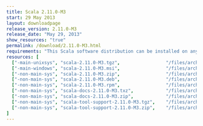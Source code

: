 ```yaml
---
title: Scala 2.11.0-M3
start: 29 May 2013
layout: downloadpage
release_version: 2.11.0-M3
release_date: "May 29, 2013"
show_resources: "true"
permalink: /download/2.11.0-M3.html
requirements: "This Scala software distribution can be installed on any Unix-like or Windows system. It requires the Java runtime version 1.6 or later, which can be downloaded <a href='http://www.java.com/'>here</a>."
resources: [
  ["-main-unixsys", "scala-2.11.0-M3.tgz",                 "/files/archive/scala-2.11.0-M3.tgz",                 "Mac OS X, Unix, Cygwin",     "25 MB"],
  ["-main-windows", "scala-2.11.0-M3.msi",                 "/files/archive/scala-2.11.0-M3.msi",                 "Windows (msi installer)",    "50 MB"],
  ["-non-main-sys", "scala-2.11.0-M3.zip",                 "/files/archive/scala-2.11.0-M3.zip",                 "Windows",                    "25 MB"],
  ["-non-main-sys", "scala-2.11.0-M3.deb",                 "/files/archive/scala-2.11.0-M3.deb",                 "Debian",                     "24 MB"],
  ["-non-main-sys", "scala-2.11.0-M3.rpm",                 "/files/archive/scala-2.11.0-M3.rpm",                 "RPM package",                "24 MB"],
  ["-non-main-sys", "scala-docs-2.11.0-M3.txz",            "/files/archive/scala-docs-2.11.0-M3.txz",            "API docs",                   "3 MB"],
  ["-non-main-sys", "scala-docs-2.11.0-M3.zip",            "/files/archive/scala-docs-2.11.0-M3.zip",            "API docs",                   "27 MB"],
  ["-non-main-sys", "scala-tool-support-2.11.0-M3.tgz",    "/files/archive/scala-tool-support-2.11.0-M3.tgz",    "Scala Tool Support (tgz)",   "25 KB"],
  ["-non-main-sys", "scala-tool-support-2.11.0-M3.zip",    "/files/archive/scala-tool-support-2.11.0-M3.zip",    "Scala Tool Support (zip)",   "46 KB"]
]
---
```




